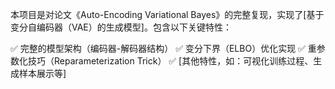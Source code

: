 本项目是对论文《Auto-Encoding Variational Bayes》的完整复现，实现了[基于变分自编码器（VAE）的生成模型]。包含以下关键特性：

✅ 完整的模型架构（编码器-解码器结构）
✅ 变分下界（ELBO）优化实现
✅ 重参数化技巧（Reparameterization Trick）
✅ [其他特性，如：可视化训练过程、生成样本展示等]
